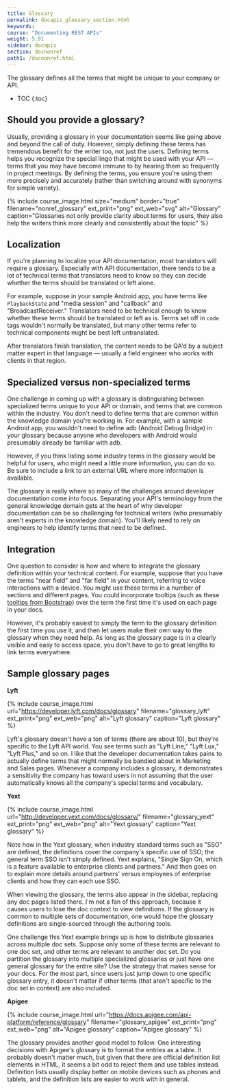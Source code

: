 ```yaml
---
title: Glossary
permalink: docapis_glossary_section.html
keywords:
course: "Documenting REST APIs"
weight: 5.91
sidebar: docapis
section: docnonref
path1: /docnonref.html
---
```


The glossary defines all the terms that might be unique to your company or API.

* TOC
{:toc}

## Should you provide a glossary?

Usually, providing a glossary in your documentation seems like going above and beyond the call of duty. However, simply defining these terms has tremendous benefit for the writer too, not just the users. Defining terms helps you recognize the special lingo that might be used with your API &mdash; terms that you may have become immune to by hearing them so frequently in project meetings. By defining the terms, you ensure you're using them more precisely and accurately (rather than switching around with synonyms for simple variety).

{% include course_image.html size="medium" border="true" filename="nonref_glossary" ext_print="png" ext_web="svg" alt="Glossary" caption="Glossaries not only provide clarity about terms for users, they also help the writers think more clearly and consistently about the topic" %}

## Localization

If you're planning to localize your API documentation, most translators will require a glossary. Especially with API documentation, there tends to be a lot of technical terms that translators need to know so they can decide whether the terms should be translated or left alone.

For example, suppose in your sample Android app, you have terms like `PlaybackState` and "media session" and "callback" and "BroadcastReceiver." Translators need to be technical enough to know whether these terms should be translated or left as is. Terms set off in `code` tags wouldn't normally be translated, but many other terms refer to technical components might be best left untranslated.

After translators finish translation, the content needs to be QA'd by a subject matter expert in that language &mdash; usually a field engineer who works with clients in that region.

## Specialized versus non-specialized terms

One challenge in coming up with a glossary is distinguishing between specialized terms unique to your API or domain, and terms that are common within the industry. You don't need to define terms that are common within the knowledge domain you're working in. For example, with a sample Android app, you wouldn't need to define adb (Android Debug Bridge) in your glossary because anyone who developers with Android would presumably already be familiar with adb.

However, if you think listing some industry terms in the glossary would be helpful for users, who might need a little more information, you can do so. Be sure to include a link to an external URL where more information is available.

The glossary is really where so many of the challenges around developer documentation come into focus. Separating your API's terminology from the general knowledge domain gets at the heart of why developer documentation can be so challenging for technical writers (who presumably aren't experts in the knowledge domain). You'll likely need to rely on engineers to help identify terms that need to be defined.

## Integration

One question to consider is how and where to integrate the glossary definition within your technical content. For example, suppose that you have the terms "near field" and "far field" in your content, referring to voice interactions with a device. You might use these terms in a number of sections and different pages. You could incorporate tooltips (such as these [tooltips from Bootstrap](https://getbootstrap.com/docs/4.1/components/tooltips/)) over the term the first time it's used on each page in your docs.

However, it's probably easiest to simply the term to the glossary definition the first time you use it, and then let users make their own way to the glossary when they need help. As long as the glossary page is in a clearly visible and easy to access space, you don't have to go to great lengths to link terms everywhere.

## Sample glossary pages

**Lyft**

{% include course_image.html url="https://developer.lyft.com/docs/glossary" filename="glossary_lyft" ext_print="png" ext_web="png" alt="Lyft glossary" caption="Lyft glossary" %}

Lyft's glossary doesn't have a ton of terms (there are about 10), but they're specific to the Lyft API world. You see terms such as "Lyft Line," "Lyft Lux," "Lyft Plus," and so on. I like that the developer documentation takes pains to actually define terms that might normally be bandied about in Marketing and Sales pages. Whenever a company includes a glossary, it demonstrates a sensitivity the company has toward users in not assuming that the user automatically knows all the company's special terms and vocabulary.

**Yext**

{% include course_image.html url="http://developer.yext.com/docs/glossary/" filename="glossary_yext"  ext_print="png" ext_web="png" alt="Yext glossary" caption="Yext glossary" %}

Note how in the Yext glossary, when industry standard terms such as "SSO" are defined, the definitions cover the company's specific use of SSO; the general term SSO isn't simply defined. Yext explains, "Single Sign On, which is a feature available to enterprise clients and partners." And then goes on to explain more details around partners' versus employees of enterprise clients and how they can each use SSO.

When viewing the glossary, the terms also appear in the sidebar, replacing any doc pages listed there. I'm not a fan of this approach, because it causes users to lose the doc context to view definitions. If the glossary is common to multiple sets of documentation, one would hope the glossary definitions are single-sourced through the authoring tools.

One challenge this Yext example brings up is how to distribute glossaries across multiple doc sets. Suppose only some of these terms are relevant to one doc set, and other terms are relevant to another doc set. Do you partition the glossary into multiple specialized glossaries or just have one general glossary for the entire site? Use the strategy that makes sense for your docs. For the most part, since users just jump down to one specific glossary entry, it doesn't matter if other terms (that aren't specific to the doc set in context) are also included.

**Apigee**

{% include course_image.html url="https://docs.apigee.com/api-platform/reference/glossary" filename="glossary_apigee" ext_print="png" ext_web="png" alt="Apigee glossary" caption="Apigee glossary" %}

The glossary provides another good model to follow. One interesting decisions with Apigee's glossary is to format the entries as a table. It probably doesn't matter much, but given that there are official definition list elements in HTML, it seems a bit odd to reject them and use tables instead. Definition lists usually display better on mobile devices such as phones and tablets, and the definition lists are easier to work with in general.
